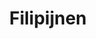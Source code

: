 ---
title: "Filipijnen"
introtext: "Filipijnen, het land van 7641 eilanden, met als twee grootste Luzon en Mindanao. Maar dit zijn niet de eilanden waarvoor je naar de Filipijnen gaat, het is namelijk hét land voor eilandhoppen. Bekijk verschillende eilanden en je bent elke keer weer verrast. Je kunt op veel eilanden ontzettend goed duiken en snorkelen, want de Filipijnen heeft een van de mooiste onderwateren van de wereld. Je vindt er geen mooie steden of bouwwerken, maar je vindt er wel de rust en veelzijdige natuur. Hoogtepunten in onze ogen zijn de eilanden: Palawan, Cebu & Bohol. Het mooie van alles is dat het een erg goedkoop land is om te verblijven en dus is De Filipijnen een echte aanrader!"
introimage: "https://lh3.googleusercontent.com/VWjzhk_Yp7gjoF0fwHsWKeO7K-sixpTwG1E8TzpKlzIxTCEXfh355SokT0PKa2QBHrYTS6j1ZkUuHlXZVobXGXsvUmRNpjv3dFVflwbEYwEKF1vI_C0wXQJnTmdbcV96Al3DPe1xiA=w1200"
surface: "300.000"
inhabitants: "105.000.000"
rate: "56,88"
valuta: "peso"
need_to_know_text: ""
need_to_know_more_text: ""
fact_one_text: ""
fact_two_text: ""
bigmac_index: ""
images: "https://lh3.googleusercontent.com/DicyeY8sggAtpzjZQMxk7nFryqqw84d0f-tUB_LJVtaU47-37Z9YvsN6Ig-WOCZGtxm-6z-xbUHKVDa4U_GGIrgGqKrIQoaEwP0P0IHkLZvk3cFVnR4WxKq6MCIvEELG23aGOq7upA=w800|https://lh3.googleusercontent.com/heNGCqcWSspghPX6-d_3mdf_0Tqn3u5UqudG5PpH80jqqMdir-NXYtRYuowVDj8N4CesbGsn33LdpIAGzU_OJFoRsbceKBKRru3UmYJyDytnKAZfxV3LDw4vkUJ2K4v3H1Eb2JOqdQ=w800|https://lh3.googleusercontent.com/66zSZwvtQxf_W-8AVi14GJ5HeDdbY98x5B0Q-k04lcD7BOZeMRMTtaa_2tLnAplMuUttYHcTlyCZIBNR_qfOv0CnhVym-dNHUyO6lBTRfiR8cbzo_ZKaVlbol71AwQVcKHlC4NALNw=w800|https://lh3.googleusercontent.com/F4BTm1LrkszSWeXFrvauIfbpX0-2muQe1Y582NzUhh-Ge7SpB85LbdOvsHlCohCYsLF3PQW-imyKQWRGXp3C8km_Ix1Cw1NCC7m_IqBhMa1INuIO6Ru_m0sDlIWcsLA9A9PyFhTmOg=w800"
flight_button_title: "Check vluchtprijzen Filipijnen"
flight_button_url: "https://lt45.net/c/?si=11986&li=1528136&wi=335922&ws=&dl=transport%2Fflights%2Fnl%2Fph%2F%3Flocale%3Dnl-NL%26currency%3DEUR%26market%3DNL"
inspiration_url: "https://partner.bol.com/click/click?p=2&t=url&s=1025999&f=TXL&url=https%3A%2F%2Fwww.bol.com%2Fnl%2Ff%2Flonely-planet-philippines%2F34276775%2F&name=Lonely%20Planet%20Philippines%2C%20Lonely%20Planet"
country_code: "ph"
hotels_url: "https://www.booking.com/country/ph.nl.html?aid=1837623"
continent: "Azië"
---